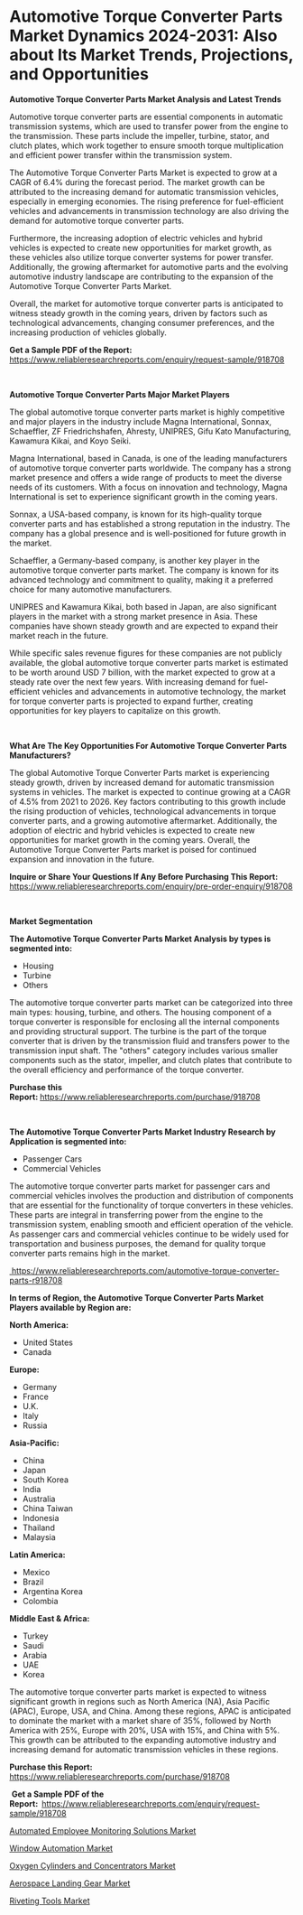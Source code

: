 <p><h1>Automotive Torque Converter Parts Market Dynamics 2024-2031: Also about Its Market Trends, Projections, and Opportunities</h1></p><p><strong>Automotive Torque Converter Parts Market Analysis and Latest Trends</strong></p>
<p><p>Automotive torque converter parts are essential components in automatic transmission systems, which are used to transfer power from the engine to the transmission. These parts include the impeller, turbine, stator, and clutch plates, which work together to ensure smooth torque multiplication and efficient power transfer within the transmission system.</p><p>The Automotive Torque Converter Parts Market is expected to grow at a CAGR of 6.4% during the forecast period. The market growth can be attributed to the increasing demand for automatic transmission vehicles, especially in emerging economies. The rising preference for fuel-efficient vehicles and advancements in transmission technology are also driving the demand for automotive torque converter parts.</p><p>Furthermore, the increasing adoption of electric vehicles and hybrid vehicles is expected to create new opportunities for market growth, as these vehicles also utilize torque converter systems for power transfer. Additionally, the growing aftermarket for automotive parts and the evolving automotive industry landscape are contributing to the expansion of the Automotive Torque Converter Parts Market.</p><p>Overall, the market for automotive torque converter parts is anticipated to witness steady growth in the coming years, driven by factors such as technological advancements, changing consumer preferences, and the increasing production of vehicles globally.</p></p>
<p><strong>Get a Sample PDF of the Report:&nbsp;</strong> <a href="https://www.reliableresearchreports.com/enquiry/request-sample/918708">https://www.reliableresearchreports.com/enquiry/request-sample/918708</a></p>
<p>&nbsp;</p>
<p><strong>Automotive Torque Converter Parts Major Market Players</strong></p>
<p><p>The global automotive torque converter parts market is highly competitive and major players in the industry include Magna International, Sonnax, Schaeffler, ZF Friedrichshafen, Ahresty, UNIPRES, Gifu Kato Manufacturing, Kawamura Kikai, and Koyo Seiki. </p><p>Magna International, based in Canada, is one of the leading manufacturers of automotive torque converter parts worldwide. The company has a strong market presence and offers a wide range of products to meet the diverse needs of its customers. With a focus on innovation and technology, Magna International is set to experience significant growth in the coming years.</p><p>Sonnax, a USA-based company, is known for its high-quality torque converter parts and has established a strong reputation in the industry. The company has a global presence and is well-positioned for future growth in the market.</p><p>Schaeffler, a Germany-based company, is another key player in the automotive torque converter parts market. The company is known for its advanced technology and commitment to quality, making it a preferred choice for many automotive manufacturers.</p><p>UNIPRES and Kawamura Kikai, both based in Japan, are also significant players in the market with a strong market presence in Asia. These companies have shown steady growth and are expected to expand their market reach in the future.</p><p>While specific sales revenue figures for these companies are not publicly available, the global automotive torque converter parts market is estimated to be worth around USD 7 billion, with the market expected to grow at a steady rate over the next few years. With increasing demand for fuel-efficient vehicles and advancements in automotive technology, the market for torque converter parts is projected to expand further, creating opportunities for key players to capitalize on this growth.</p></p>
<p>&nbsp;</p>
<p><strong>What Are The Key Opportunities For Automotive Torque Converter Parts Manufacturers?</strong></p>
<p><p>The global Automotive Torque Converter Parts market is experiencing steady growth, driven by increased demand for automatic transmission systems in vehicles. The market is expected to continue growing at a CAGR of 4.5% from 2021 to 2026. Key factors contributing to this growth include the rising production of vehicles, technological advancements in torque converter parts, and a growing automotive aftermarket. Additionally, the adoption of electric and hybrid vehicles is expected to create new opportunities for market growth in the coming years. Overall, the Automotive Torque Converter Parts market is poised for continued expansion and innovation in the future.</p></p>
<p><strong>Inquire or Share Your Questions If Any Before Purchasing This Report:</strong> <a href="https://www.reliableresearchreports.com/enquiry/pre-order-enquiry/918708">https://www.reliableresearchreports.com/enquiry/pre-order-enquiry/918708</a></p>
<p>&nbsp;</p>
<p><strong>Market Segmentation</strong></p>
<p><strong>The Automotive Torque Converter Parts Market Analysis by types is segmented into:</strong></p>
<p><ul><li>Housing</li><li>Turbine</li><li>Others</li></ul></p>
<p><p>The automotive torque converter parts market can be categorized into three main types: housing, turbine, and others. The housing component of a torque converter is responsible for enclosing all the internal components and providing structural support. The turbine is the part of the torque converter that is driven by the transmission fluid and transfers power to the transmission input shaft. The "others" category includes various smaller components such as the stator, impeller, and clutch plates that contribute to the overall efficiency and performance of the torque converter.</p></p>
<p><strong>Purchase this Report:&nbsp;</strong><a href="https://www.reliableresearchreports.com/purchase/918708">https://www.reliableresearchreports.com/purchase/918708</a></p>
<p>&nbsp;</p>
<p><strong>The Automotive Torque Converter Parts Market Industry Research by Application is segmented into:</strong></p>
<p><ul><li>Passenger Cars</li><li>Commercial Vehicles</li></ul></p>
<p><p>The automotive torque converter parts market for passenger cars and commercial vehicles involves the production and distribution of components that are essential for the functionality of torque converters in these vehicles. These parts are integral in transferring power from the engine to the transmission system, enabling smooth and efficient operation of the vehicle. As passenger cars and commercial vehicles continue to be widely used for transportation and business purposes, the demand for quality torque converter parts remains high in the market.</p></p>
<p><a href="https://www.reliableresearchreports.com/automotive-torque-converter-parts-r918708">&nbsp;https://www.reliableresearchreports.com/automotive-torque-converter-parts-r918708</a></p>
<p><strong>In terms of Region, the Automotive Torque Converter Parts Market Players available by Region are:</strong></p>
<p>
    <p> <strong> North America: </strong>
        <ul>
            <li>United States</li>
            <li>Canada</li>
        </ul>
        </p> 
    <p> <strong> Europe: </strong>
        <ul>
            <li>Germany</li>
            <li>France</li>
            <li>U.K.</li>
            <li>Italy</li>
            <li>Russia</li>
        </ul>
        </p> 
    <p> <strong> Asia-Pacific: </strong>
        <ul>
            <li>China</li>
            <li>Japan</li>
            <li>South Korea</li>
            <li>India</li>
            <li>Australia</li>
            <li>China Taiwan</li>
            <li>Indonesia</li>
            <li>Thailand</li>
            <li>Malaysia</li>
        </ul>
        </p> 
    <p> <strong> Latin America: </strong>
        <ul>
            <li>Mexico</li>
            <li>Brazil</li>
            <li>Argentina Korea</li>
            <li>Colombia</li>
        </ul>
        </p> 
    <p> <strong> Middle East & Africa: </strong>
        <ul>
            <li>Turkey</li>
            <li>Saudi</li>
            <li>Arabia</li>
            <li>UAE</li>
            <li>Korea</li>
        </ul>
    </p>
    </p>
<p><p>The automotive torque converter parts market is expected to witness significant growth in regions such as North America (NA), Asia Pacific (APAC), Europe, USA, and China. Among these regions, APAC is anticipated to dominate the market with a market share of 35%, followed by North America with 25%, Europe with 20%, USA with 15%, and China with 5%. This growth can be attributed to the expanding automotive industry and increasing demand for automatic transmission vehicles in these regions.</p></p>
<p><strong>Purchase this Report: </strong><a href="https://www.reliableresearchreports.com/purchase/918708">https://www.reliableresearchreports.com/purchase/918708</a></p>
<p>&nbsp;<strong>Get a Sample PDF of the Report:&nbsp;&nbsp;</strong><a href="https://www.reliableresearchreports.com/enquiry/request-sample/918708">https://www.reliableresearchreports.com/enquiry/request-sample/918708</a></p>
<p><strong></strong></p>
<p><p><a href="https://github.com/troySchroederhs/Market-Research-Report-List-1/blob/main/automated-employee-monitoring-solutions-market.md">Automated Employee Monitoring Solutions Market</a></p><p><a href="https://medium.com/@keith.sutherland8067/window-automation-market-trends-a-detailed-study-of-its-market-segmentation-and-analyzing-the-d51d10e0e5ea">Window Automation Market</a></p><p><a href="https://medium.com/@ryan.wilson8778/oxygen-cylinders-and-concentrators-market-a-global-and-regional-analysis-focus-on-region-cc1b526bc379">Oxygen Cylinders and Concentrators Market</a></p><p><a href="https://medium.com/@amanda.slater3544357/aerospace-landing-gear-market-a-global-and-regional-analysis-focus-on-region-country-level-9ce538c85c36">Aerospace Landing Gear Market</a></p><p><a href="https://medium.com/@malcowens787546/global-riveting-tools-market-share-and-growth-opportunities-and-market-size-growing-with-a-cagr-of-9628c65a1e46">Riveting Tools Market</a></p></p>